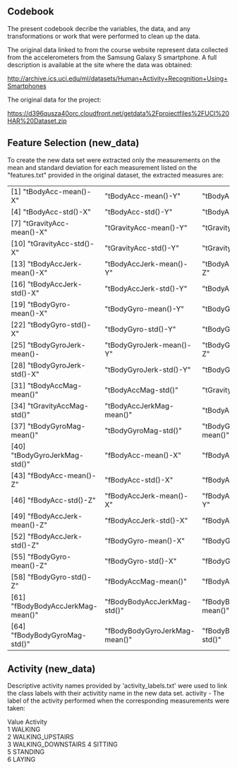 ## Codebook 
The present codebook decribe the variables, the data, and any transformations or work that were performed to clean up the data.

The original data linked to from the course website represent data collected from the accelerometers from the Samsung Galaxy S smartphone. A full description is available at the site where the data was obtained:

http://archive.ics.uci.edu/ml/datasets/Human+Activity+Recognition+Using+Smartphones

The original data for the project:

https://d396qusza40orc.cloudfront.net/getdata%2Fprojectfiles%2FUCI%20HAR%20Dataset.zip 


## Feature Selection (new_data)
To create the new data set were extracted only the measurements on the mean and standard deviation for each measurement listed on the "features.txt" provided in the original dataset, the extracted measures are:

| | ||
|:--------------------------------|:---------------------------- |:--------------------------  |
| [1] "tBodyAcc-mean()-X"         |"tBodyAcc-mean()-Y"           |"tBodyAcc-mean()-Z"          |
| [4] "tBodyAcc-std()-X"          |"tBodyAcc-std()-Y"            |"tBodyAcc-std()-Z"           |
|[7] "tGravityAcc-mean()-X"       |"tGravityAcc-mean()-Y"        |"tGravityAcc-mean()-Z"       |       
|[10] "tGravityAcc-std()-X"       |"tGravityAcc-std()-Y"         |"tGravityAcc-std()-Z"        |       
|[13] "tBodyAccJerk-mean()-X"     |"tBodyAccJerk-mean()-Y"       |"tBodyAccJerk-mean()-Z"      |      
|[16] "tBodyAccJerk-std()-X"      |"tBodyAccJerk-std()-Y"        |"tBodyAccJerk-std()-Z"       |       
|[19] "tBodyGyro-mean()-X"        |"tBodyGyro-mean()-Y"          |"tBodyGyro-mean()-Z"         |
|[22] "tBodyGyro-std()-X"         |"tBodyGyro-std()-Y"           |"tBodyGyro-std()-Z"          |      
|[25] "tBodyGyroJerk-mean()-      |"tBodyGyroJerk-mean()-Y"      |"tBodyGyroJerk-mean()-Z"     |
|[28] "tBodyGyroJerk-std()-X"     |"tBodyGyroJerk-std()-Y"       |"tBodyGyroJerk-std()-Z"      |   
|[31] "tBodyAccMag-mean()"        |"tBodyAccMag-std()"           |"tGravityAccMag-mean()"      |   
|[34] "tGravityAccMag-std()"      |"tBodyAccJerkMag-mean()"      |"tBodyAccJerkMag-std()"      |    
|[37] "tBodyGyroMag-mean()"       |"tBodyGyroMag-std()"          |"tBodyGyroJerkMag-mean()"    |  
|[40] "tBodyGyroJerkMag-std()"    |"fBodyAcc-mean()-X"           |"fBodyAcc-mean()-Y"          | 
|[43] "fBodyAcc-mean()-Z"         |"fBodyAcc-std()-X"            |"fBodyAcc-std()-Y"           |  
|[46] "fBodyAcc-std()-Z"          |"fBodyAccJerk-mean()-X"       |"fBodyAccJerk-mean()-Y"      |  
|[49] "fBodyAccJerk-mean()-Z"     |"fBodyAccJerk-std()-X"        |"fBodyAccJerk-std()-Y"       |  
|[52] "fBodyAccJerk-std()-Z"      |"fBodyGyro-mean()-X"          |"fBodyGyro-mean()-Y"         |  
|[55] "fBodyGyro-mean()-Z"        |"fBodyGyro-std()-X"           |"fBodyGyro-std()-Y"          |  
|[58] "fBodyGyro-std()-Z"         |"fBodyAccMag-mean()"          |"fBodyAccMag-std()"          |  
|[61] "fBodyBodyAccJerkMag-mean()"|"fBodyBodyAccJerkMag-std()"   |"fBodyBodyGyroMag-mean()"    |   
|[64] "fBodyBodyGyroMag-std()"    |"fBodyBodyGyroJerkMag-mean()" |"fBodyBodyGyroJerkMag-std()" |


## Activity (new_data)
Descriptive activity names provided by 'activity_labels.txt' were used to link the class labels with their activitity name in the new data set.
activity - The label of the activity performed when the corresponding measurements were taken:   

  Value      Activity          
    1        WALKING           
    2        WALKING_UPSTAIRS  
    3        WALKING_DOWNSTAIRS
    4        SITTING           
    5        STANDING          
    6        LAYING            

